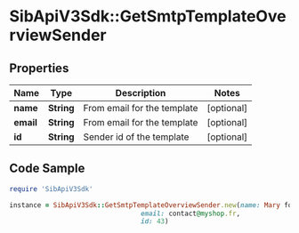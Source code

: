 # SibApiV3Sdk::GetSmtpTemplateOverviewSender

## Properties

Name | Type | Description | Notes
------------ | ------------- | ------------- | -------------
**name** | **String** | From email for the template | [optional] 
**email** | **String** | From email for the template | [optional] 
**id** | **String** | Sender id of the template | [optional] 

## Code Sample

```ruby
require 'SibApiV3Sdk'

instance = SibApiV3Sdk::GetSmtpTemplateOverviewSender.new(name: Mary form MyShop,
                                 email: contact@myshop.fr,
                                 id: 43)
```


